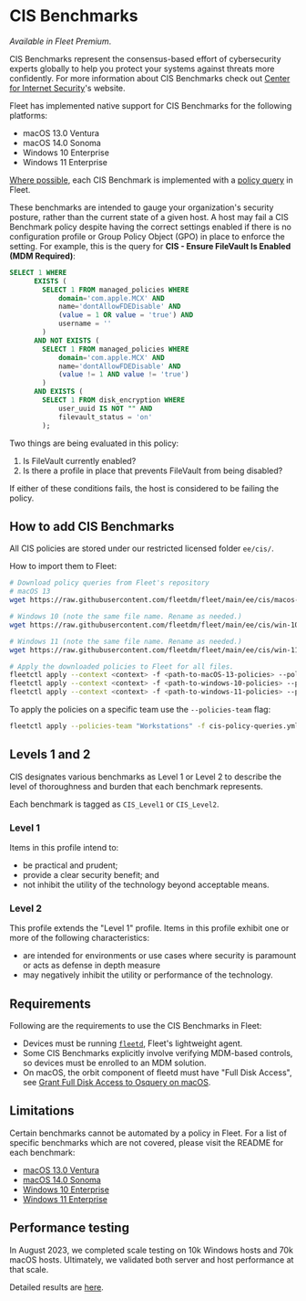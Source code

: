 # CIS Benchmarks

_Available in Fleet Premium_.

CIS Benchmarks represent the consensus-based effort of cybersecurity experts globally to help you protect your systems against threats more confidently. For more information about CIS Benchmarks check out [Center for Internet Security](https://www.cisecurity.org/cis-benchmarks)'s website.

Fleet has implemented native support for CIS Benchmarks for the following platforms:

* macOS 13.0 Ventura
* macOS 14.0 Sonoma
* Windows 10 Enterprise
* Windows 11 Enterprise

[Where possible](cis-benchmarks.md#limitations), each CIS Benchmark is implemented with a [policy query](Using%20Fleet/REST-API.md#policies) in Fleet.

These benchmarks are intended to gauge your organization's security posture, rather than the current state of a given host. A host may fail a CIS Benchmark policy despite having the correct settings enabled if there is no configuration profile or Group Policy Object (GPO) in place to enforce the setting. For example, this is the query for **CIS - Ensure FileVault Is Enabled (MDM Required)**:

```sql
SELECT 1 WHERE 
      EXISTS (
        SELECT 1 FROM managed_policies WHERE 
            domain='com.apple.MCX' AND 
            name='dontAllowFDEDisable' AND 
            (value = 1 OR value = 'true') AND 
            username = ''
        )
      AND NOT EXISTS (
        SELECT 1 FROM managed_policies WHERE 
            domain='com.apple.MCX' AND 
            name='dontAllowFDEDisable' AND 
            (value != 1 AND value != 'true')
        )
      AND EXISTS (
        SELECT 1 FROM disk_encryption WHERE 
            user_uuid IS NOT "" AND 
            filevault_status = 'on' 
        );  
```

Two things are being evaluated in this policy:

1. Is FileVault currently enabled?
2. Is there a profile in place that prevents FileVault from being disabled?

If either of these conditions fails, the host is considered to be failing the policy.

## How to add CIS Benchmarks

All CIS policies are stored under our restricted licensed folder `ee/cis/`.

How to import them to Fleet:

```sh
# Download policy queries from Fleet's repository 
# macOS 13
wget https://raw.githubusercontent.com/fleetdm/fleet/main/ee/cis/macos-13/cis-policy-queries.yml

# Windows 10 (note the same file name. Rename as needed.)
wget https://raw.githubusercontent.com/fleetdm/fleet/main/ee/cis/win-10/cis-policy-queries.yml

# Windows 11 (note the same file name. Rename as needed.)
wget https://raw.githubusercontent.com/fleetdm/fleet/main/ee/cis/win-11/cis-policy-queries.yml

# Apply the downloaded policies to Fleet for all files.
fleetctl apply --context <context> -f <path-to-macOS-13-policies> --policies-team <team-name>
fleetctl apply --context <context> -f <path-to-windows-10-policies> --policies-team <team-name>
fleetctl apply --context <context> -f <path-to-windows-11-policies> --policies-team <team-name>
```

To apply the policies on a specific team use the `--policies-team` flag:

```sh
fleetctl apply --policies-team "Workstations" -f cis-policy-queries.yml
```

## Levels 1 and 2

CIS designates various benchmarks as Level 1 or Level 2 to describe the level of thoroughness and burden that each benchmark represents.

Each benchmark is tagged as `CIS_Level1` or `CIS_Level2`.

### Level 1

Items in this profile intend to:

* be practical and prudent;
* provide a clear security benefit; and
* not inhibit the utility of the technology beyond acceptable means.

### Level 2

This profile extends the "Level 1" profile. Items in this profile exhibit one or more of the following characteristics:

* are intended for environments or use cases where security is paramount or acts as defense in depth measure
* may negatively inhibit the utility or performance of the technology.

## Requirements

Following are the requirements to use the CIS Benchmarks in Fleet:

* Devices must be running [`fleetd`](https://fleetdm.com/docs/using-fleet/orbit), Fleet's lightweight agent.
* Some CIS Benchmarks explicitly involve verifying MDM-based controls, so devices must be enrolled to an MDM solution.
* On macOS, the orbit component of fleetd must have "Full Disk Access", see [Grant Full Disk Access to Osquery on macOS](Using%20Fleet/Adding-hosts.md#grant-full-disk-access-to-osquery-on-macos).

## Limitations

Certain benchmarks cannot be automated by a policy in Fleet. For a list of specific benchmarks which are not covered, please visit the README for each benchmark:

* [macOS 13.0 Ventura](https://github.com/fleetdm/fleet/blob/main/ee/cis/macos-13/README.md)
* [macOS 14.0 Sonoma](https://github.com/fleetdm/fleet/blob/main/ee/cis/macos-14/README.md)
* [Windows 10 Enterprise](https://github.com/fleetdm/fleet/blob/main/ee/cis/win-10/README.md)
* [Windows 11 Enterprise](https://github.com/fleetdm/fleet/blob/main/ee/cis/win-11/README.md)

## Performance testing

In August 2023, we completed scale testing on 10k Windows hosts and 70k macOS hosts. Ultimately, we validated both server and host performance at that scale.

Detailed results are [here](https://docs.google.com/document/d/1OSpyzMkHjVhG\_-EIBkLu7X3hj\_XfVASGl3IXIYChpck/edit?usp=sharing).
